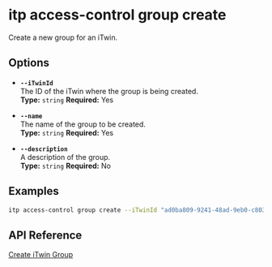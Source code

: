 # itp access-control group create

Create a new group for an iTwin.

## Options

- **`--iTwinId`**  
  The ID of the iTwin where the group is being created.  
  **Type:** `string` **Required:** Yes

- **`--name`**  
  The name of the group to be created.  
  **Type:** `string` **Required:** Yes

- **`--description`**  
  A description of the group.  
  **Type:** `string` **Required:** No

## Examples

```bash
itp access-control group create --iTwinId "ad0ba809-9241-48ad-9eb0-c8038c1a1d51" --name "Engineering Team" --description "Group handling engineering tasks"
```

## API Reference

[Create iTwin Group](https://developer.bentley.com/apis/access-control-v2/operations/create-itwin-group/)
